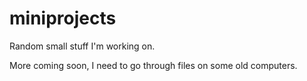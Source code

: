 # miniprojects
Random small stuff I'm working on.

More coming soon, I need to go through files on some old computers.